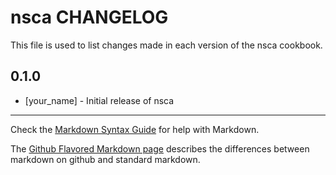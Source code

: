 nsca CHANGELOG
==============

This file is used to list changes made in each version of the nsca cookbook.

0.1.0
-----
- [your_name] - Initial release of nsca

- - -
Check the [Markdown Syntax Guide](http://daringfireball.net/projects/markdown/syntax) for help with Markdown.

The [Github Flavored Markdown page](http://github.github.com/github-flavored-markdown/) describes the differences between markdown on github and standard markdown.
